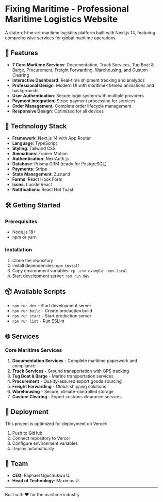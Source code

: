 # Fixing Maritime - Professional Maritime Logistics Website

A state-of-the-art maritime logistics platform built with Next.js 14, featuring comprehensive services for global maritime operations.

## 🌊 Features

- **7 Core Maritime Services**: Documentation, Truck Services, Tug Boat & Barge, Procurement, Freight Forwarding, Warehousing, and Custom Clearing
- **Interactive Dashboard**: Real-time shipment tracking and analytics
- **Professional Design**: Modern UI with maritime-themed animations and backgrounds
- **User Authentication**: Secure login system with multiple providers
- **Payment Integration**: Stripe payment processing for services
- **Order Management**: Complete order lifecycle management
- **Responsive Design**: Optimized for all devices

## 🚀 Technology Stack

- **Framework**: Next.js 14 with App Router
- **Language**: TypeScript
- **Styling**: Tailwind CSS
- **Animations**: Framer Motion
- **Authentication**: NextAuth.js
- **Database**: Prisma ORM (ready for PostgreSQL)
- **Payments**: Stripe
- **State Management**: Zustand
- **Forms**: React Hook Form
- **Icons**: Lucide React
- **Notifications**: React Hot Toast

## 🛠️ Getting Started

### Prerequisites

- Node.js 18+ 
- npm or yarn

### Installation

1. Clone the repository
2. Install dependencies: `npm install`
3. Copy environment variables: `cp .env.example .env.local`
4. Start development server: `npm run dev`

## 📦 Available Scripts

- `npm run dev` - Start development server
- `npm run build` - Create production build
- `npm run start` - Start production server
- `npm run lint` - Run ESLint

## 🌐 Services

### Core Maritime Services

1. **Documentation Services** - Complete maritime paperwork and compliance
2. **Truck Services** - Ground transportation with GPS tracking
3. **Tug Boat & Barge** - Marine transportation services
4. **Procurement** - Quality-assured export goods sourcing
5. **Freight Forwarding** - Global shipping solutions
6. **Warehousing** - Secure, climate-controlled storage
7. **Custom Clearing** - Expert customs clearance services

## 🚀 Deployment

This project is optimized for deployment on Vercel:

1. Push to GitHub
2. Connect repository to Vercel
3. Configure environment variables
4. Deploy automatically

## 👥 Team

- **CEO**: Raphael Ugochukwu U.
- **Head of Technology**: Maximus U.

---

Built with ❤️ for the maritime industry